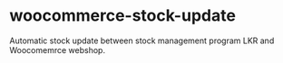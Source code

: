 # woocommerce-stock-update
Automatic stock update between stock management program LKR and Woocomemrce webshop.
